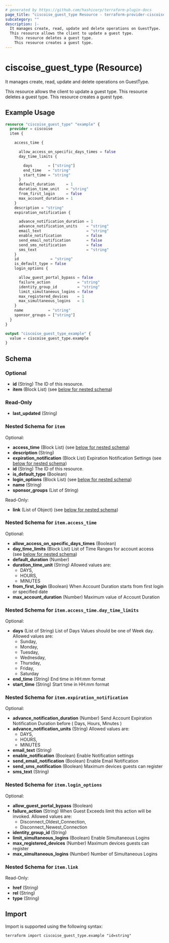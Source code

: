 ```yaml
---
# generated by https://github.com/hashicorp/terraform-plugin-docs
page_title: "ciscoise_guest_type Resource - terraform-provider-ciscoise"
subcategory: ""
description: |-
  It manages create, read, update and delete operations on GuestType.
  This resource allows the client to update a guest type.
    This resource deletes a guest type.
    This resource creates a guest type.
---
```


# ciscoise_guest_type (Resource)

It manages create, read, update and delete operations on GuestType.
  
  This resource allows the client to update a guest type.
  This resource deletes a guest type.
  This resource creates a guest type.

## Example Usage

```terraform
resource "ciscoise_guest_type" "example" {
  provider = ciscoise
  item {

    access_time {

      allow_access_on_specific_days_times = false
      day_time_limits {

        days       = ["string"]
        end_time   = "string"
        start_time = "string"
      }
      default_duration     = 1
      duration_time_unit   = "string"
      from_first_login     = false
      max_account_duration = 1
    }
    description = "string"
    expiration_notification {

      advance_notification_duration = 1
      advance_notification_units    = "string"
      email_text                    = "string"
      enable_notification           = false
      send_email_notification       = false
      send_sms_notification         = false
      sms_text                      = "string"
    }
    id              = "string"
    is_default_type = false
    login_options {

      allow_guest_portal_bypass = false
      failure_action            = "string"
      identity_group_id         = "string"
      limit_simultaneous_logins = false
      max_registered_devices    = 1
      max_simultaneous_logins   = 1
    }
    name           = "string"
    sponsor_groups = ["string"]
  }
}

output "ciscoise_guest_type_example" {
  value = ciscoise_guest_type.example
}
```

<!-- schema generated by tfplugindocs -->
## Schema

### Optional

- **id** (String) The ID of this resource.
- **item** (Block List) (see [below for nested schema](#nestedblock--item))

### Read-Only

- **last_updated** (String)

<a id="nestedblock--item"></a>
### Nested Schema for `item`

Optional:

- **access_time** (Block List) (see [below for nested schema](#nestedblock--item--access_time))
- **description** (String)
- **expiration_notification** (Block List) Expiration Notification Settings (see [below for nested schema](#nestedblock--item--expiration_notification))
- **id** (String) The ID of this resource.
- **is_default_type** (Boolean)
- **login_options** (Block List) (see [below for nested schema](#nestedblock--item--login_options))
- **name** (String)
- **sponsor_groups** (List of String)

Read-Only:

- **link** (List of Object) (see [below for nested schema](#nestedatt--item--link))

<a id="nestedblock--item--access_time"></a>
### Nested Schema for `item.access_time`

Optional:

- **allow_access_on_specific_days_times** (Boolean)
- **day_time_limits** (Block List) List of Time Ranges for account access (see [below for nested schema](#nestedblock--item--access_time--day_time_limits))
- **default_duration** (Number)
- **duration_time_unit** (String) Allowed values are:
  - DAYS,
  - HOURS,
  - MINUTES
- **from_first_login** (Boolean) When Account Duration starts from first login or specified date
- **max_account_duration** (Number) Maximum value of Account Duration

<a id="nestedblock--item--access_time--day_time_limits"></a>
### Nested Schema for `item.access_time.day_time_limits`

Optional:

- **days** (List of String) List of Days
  Values should be one of Week day.
  Allowed values are:
  - Sunday,
  - Monday,
  - Tuesday,
  - Wednesday,
  - Thursday,
  - Friday,
  - Saturday
- **end_time** (String) End time in HH:mm format
- **start_time** (String) Start time in HH:mm format



<a id="nestedblock--item--expiration_notification"></a>
### Nested Schema for `item.expiration_notification`

Optional:

- **advance_notification_duration** (Number) Send Account Expiration Notification Duration before ( Days, Hours, Minutes )
- **advance_notification_units** (String) Allowed values are:
  - DAYS,
  - HOURS,
  - MINUTES
- **email_text** (String)
- **enable_notification** (Boolean) Enable Notification settings
- **send_email_notification** (Boolean) Enable Email Notification
- **send_sms_notification** (Boolean) Maximum devices guests can register
- **sms_text** (String)


<a id="nestedblock--item--login_options"></a>
### Nested Schema for `item.login_options`

Optional:

- **allow_guest_portal_bypass** (Boolean)
- **failure_action** (String) When Guest Exceeds limit this action will be invoked.
  Allowed values are:
  - Disconnect_Oldest_Connection,
  - Disconnect_Newest_Connection
- **identity_group_id** (String)
- **limit_simultaneous_logins** (Boolean) Enable Simultaneous Logins
- **max_registered_devices** (Number) Maximum devices guests can register
- **max_simultaneous_logins** (Number) Number of Simultaneous Logins


<a id="nestedatt--item--link"></a>
### Nested Schema for `item.link`

Read-Only:

- **href** (String)
- **rel** (String)
- **type** (String)

## Import

Import is supported using the following syntax:

```shell
terraform import ciscoise_guest_type.example "id=string"
```
